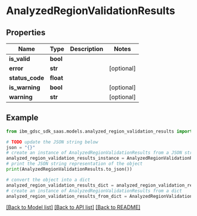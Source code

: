 # AnalyzedRegionValidationResults


## Properties

Name | Type | Description | Notes
------------ | ------------- | ------------- | -------------
**is_valid** | **bool** |  | 
**error** | **str** |  | [optional] 
**status_code** | **float** |  | 
**is_warning** | **bool** |  | [optional] 
**warning** | **str** |  | [optional] 

## Example

```python
from ibm_gdsc_sdk_saas.models.analyzed_region_validation_results import AnalyzedRegionValidationResults

# TODO update the JSON string below
json = "{}"
# create an instance of AnalyzedRegionValidationResults from a JSON string
analyzed_region_validation_results_instance = AnalyzedRegionValidationResults.from_json(json)
# print the JSON string representation of the object
print(AnalyzedRegionValidationResults.to_json())

# convert the object into a dict
analyzed_region_validation_results_dict = analyzed_region_validation_results_instance.to_dict()
# create an instance of AnalyzedRegionValidationResults from a dict
analyzed_region_validation_results_from_dict = AnalyzedRegionValidationResults.from_dict(analyzed_region_validation_results_dict)
```
[[Back to Model list]](../README.md#documentation-for-models) [[Back to API list]](../README.md#documentation-for-api-endpoints) [[Back to README]](../README.md)


